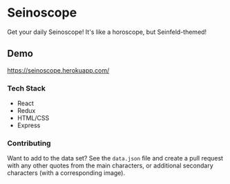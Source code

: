 # Seinoscope

Get your daily Seinoscope! It's like a horoscope, but Seinfeld-themed!

## Demo

https://seinoscope.herokuapp.com/

### Tech Stack

- React
- Redux
- HTML/CSS
- Express

### Contributing

Want to add to the data set? See the `data.json` file and create a pull request with any other quotes from the main characters, or additional secondary characters (with a corresponding image).

